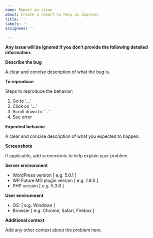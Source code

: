 ```yaml
---
name: Report an issue
about: Create a report to help us improve.
title: ''
labels: ''
assignees: ''

---
```


**Any issue will be ignored if you don't provide the following detailed information.**


**Describe the bug**

A clear and concise description of what the bug is.

**To reproduce**

Steps to reproduce the behavior:

1. Go to '...'
2. Click on '....'
3. Scroll down to '....'
4. See error

**Expected behavior**

A clear and concise description of what you expected to happen.

**Screenshots**

If applicable, add screenshots to help explain your problem.

**Server environment**

 - WordPress version [ e.g. 5.0.1 ]
 - WP Future MD plugin version [ e.g. 1.9.0 ]
 - PHP version [ e.g. 5.3.6 ]

**User environment**

 - OS: [ e.g. Windows ]
 - Browser [ e.g. Chrome, Safari, Firebox ]

**Additional context**

Add any other context about the problem here.
